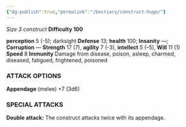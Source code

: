 ```yaml
---
{"dg-publish":true,"permalink":"/bestiary/construct-huge/"}
---
```


*Size 3 construct*
**Difficulty 100**

**perception** 5 (-5); darksight 
**Defense** 13; **health** 100; **Insanity** —; **Corruption** — 
**Strength** 17 (7), **agility** 7 (-3), **intellect** 5 (–5), **Will** 11 (1) 
**Speed** 8
**Immunity** Damage from disease, poison, asleep, charmed, diseased, fatigued, frightened, poisoned
### ATTACK OPTIONS
**Appendage** (melee) +7 (3d6)
### SPECIAL ATTACKS
**Double attack:** The construct attacks twice with its appendage.